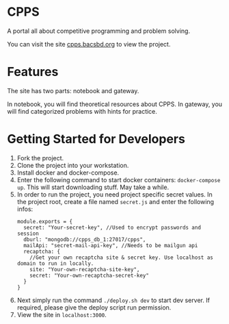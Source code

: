 # CPPS

A portal all about competitive programming and problem solving.

You can visit the site [cpps.bacsbd.org](http://cpps.bacsbd.org) to view the project.

# Features

The site has two parts: notebook and gateway.

In notebook, you will find theoretical resources about CPPS. In gateway, you will find categorized problems with hints for practice.

# Getting Started for Developers

1. Fork the project.
2. Clone the project into your workstation.
3. Install docker and docker-compose.
4. Enter the following command to start docker containers: `docker-compose up`. This will start downloading stuff. May take a while.
5. In order to run the project, you need project specific secret values. In the project root, create a file named `secret.js` and enter the following infos:
    ```
    module.exports = {
      secret: "Your-secret-key", //Used to encrypt passwords and session
      dburl: "mongodb://cpps_db_1:27017/cpps",
      mailApi: "secret-mail-api-key", //Needs to be mailgun api
      recaptcha: {
        //Get your own recaptcha site & secret key. Use localhost as domain to run in locally.
        site: "Your-own-recaptcha-site-key",
        secret: "Your-own-recaptcha-secret-key"
      }
    }
    ```
6. Next simply run the command `./deploy.sh dev` to start dev server. If required, please give the deploy script run permission.
7. View the site in `localhost:3000`.
